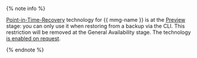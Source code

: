 {% note info %}

[Point-in-Time-Recovery](../../managed-mongodb/concepts/backup.md) technology for {{ mmg-name }} is at the [Preview](../../overview/concepts/launch-stages.md) stage: you can only use it when restoring from a backup via the CLI. This restriction will be removed at the General Availability stage. The technology [is enabled on request](../../managed-mongodb/operations/cluster-list.md#get-cluster).

{% endnote %}

